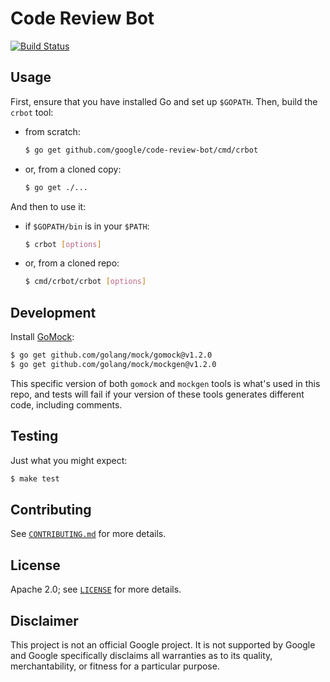 # Code Review Bot

[![Build Status][travis-shield]][travis-link]

[travis-shield]: https://travis-ci.org/google/code-review-bot.svg?branch=master
[travis-link]: https://travis-ci.org/google/code-review-bot

## Usage

First, ensure that you have installed Go and set up `$GOPATH`. Then, build the
`crbot` tool:

* from scratch:

   ```bash
   $ go get github.com/google/code-review-bot/cmd/crbot
   ```

* or, from a cloned copy:

   ```bash
   $ go get ./...
   ```

And then to use it:

* if `$GOPATH/bin` is in your `$PATH`:

   ```bash
   $ crbot [options]
   ```

* or, from a cloned repo:

   ```bash
   $ cmd/crbot/crbot [options]
   ```

## Development

Install [GoMock](https://github.com/golang/mock):

```bash
$ go get github.com/golang/mock/gomock@v1.2.0
$ go get github.com/golang/mock/mockgen@v1.2.0
```

This specific version of both `gomock` and `mockgen` tools is what's used in
this repo, and tests will fail if your version of these tools generates
different code, including comments.

## Testing

Just what you might expect:

```bash
$ make test
```

## Contributing

See [`CONTRIBUTING.md`](CONTRIBUTING.md) for more details.

## License

Apache 2.0; see [`LICENSE`](LICENSE) for more details.

## Disclaimer

This project is not an official Google project. It is not supported by Google
and Google specifically disclaims all warranties as to its quality,
merchantability, or fitness for a particular purpose.
